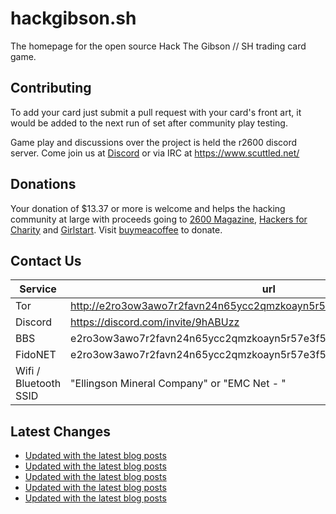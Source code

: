# hackgibson.sh
The homepage for the open source Hack The Gibson // SH trading card game.


## Contributing

To add your card just submit a pull request with your card's front art, it would be added to the next run of set after community play testing.

Game play and discussions over the project is held the r2600 discord server. Come join us at [Discord](https://discord.com/invite/9hABUzz) or via IRC at https://www.scuttled.net/


## Donations

Your donation of $13.37 or more is welcome and helps the hacking community at large with proceeds going to [2600 Magazine](https://2600.com/), [Hackers for Charity](https://hackersforcharity.org) and [Girlstart](https://girlstart.org).  Visit [buymeacoffee](https://www.buymeacoffee.com/hackgibson.sh) to donate.


## Contact Us

Service | url
-|-
Tor | http://e2ro3ow3awo7r2favn24n65ycc2qmzkoayn5r57e3f56nvjwdcgg32ad.onion
Discord | https://discord.com/invite/9hABUzz
BBS | e2ro3ow3awo7r2favn24n65ycc2qmzkoayn5r57e3f56nvjwdcgg32ad.onion:23
FidoNET | e2ro3ow3awo7r2favn24n65ycc2qmzkoayn5r57e3f56nvjwdcgg32ad.onion:24554
Wifi / Bluetooth SSID | "Ellingson Mineral Company" or "EMC Net - <fidonet address>"

## Latest Changes
<!-- BLOG-POST-LIST:START -->
- [Updated with the latest blog posts](https://github.com/DFW2600/hackgibson.sh/commit/08838f204f78d1d9671ee9704dad542a62750cd5)
- [Updated with the latest blog posts](https://github.com/DFW2600/hackgibson.sh/commit/4abbeeb17b87552d8d5edfc2607290dd36addcb1)
- [Updated with the latest blog posts](https://github.com/DFW2600/hackgibson.sh/commit/3bac031469d1744ffe34ea06cc1e54a0c6c659eb)
- [Updated with the latest blog posts](https://github.com/DFW2600/hackgibson.sh/commit/e2e4e19a4fffbe60f62843aaaa6e9154ccdbfde2)
- [Updated with the latest blog posts](https://github.com/DFW2600/hackgibson.sh/commit/dd158866b7a7d5138777f02ad6bc69bef5a624d5)
<!-- BLOG-POST-LIST:END -->
